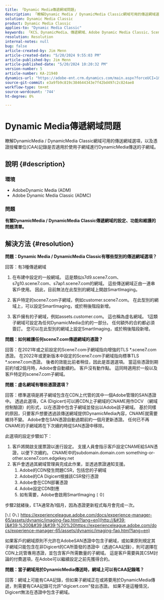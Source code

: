 ```yaml
---
title: 「Dynamic Media傳遞網域問題」
description: 「瞭解Dynamic Media / DynamicMedia Classic網域可用的傳送網域選項。」
solution: Dynamic Media Classic
product: Dynamic Media Classic
applies-to: "Dynamic Media Classic"
keywords: 「KCS、DynamicMedia、傳遞網域、Adobe Dynamic Media Classic、Scene7、常見問題集、AdobeDynamic Media」
resolution: Resolution
internal-notes: null
bug: false
article-created-by: Jim Menn
article-created-date: "5/20/2024 9:55:03 PM"
article-published-by: Jim Menn
article-published-date: "5/20/2024 10:20:32 PM"
version-number: 5
article-number: KA-21940
dynamics-url: "https://adobe-ent.crm.dynamics.com/main.aspx?forceUCI=1&pagetype=entityrecord&etn=knowledgearticle&id=53a2569c-f316-ef11-9f8a-6045bd006268"
source-git-commit: e3a9fb9c819c384644343e7f42bd497c2c824ae8
workflow-type: tm+mt
source-wordcount: '744'
ht-degree: 0%

---
```


# Dynamic Media傳遞網域問題


瞭解DynamicMedia / DynamicMedia Classic網域可用的傳送網域選項，以及憑證授權單位(CAA)記錄是否適用於使用子網域進行DynamicMedia傳送的子網域。

## 說明 {#description}


### <b>環境</b>

- AdobeDynamic Media (ADM)
- Adobe Dynamic Media Classic (ADMC)


### <b>問題</b>

<b>有關DynamicMedia / DynamicMedia Classic傳遞網域的設定、功能和維護的問題清單。</b>


## 解決方法 {#resolution}


<b>問題：Dynamic Media / DynamicMedia Classic有哪些型別的傳送網域選項？</b>

回答：有3種傳遞網域

1) 在布建中設定的一般網域。 這是類似s7d9.scene7.com、s7g10.scene7.com、s7ap1.scene7.com的網域。
這些傳送網域正由一連串客戶使用。 因此，目前無法在此型別的網域上開啟SmartImaging。

2) 客戶特定的scene7.com子網域，例如customer.scene7.com。 在此型別的網域上，可以設定SmartImaging，或於稍後階段新增。

3) 客戶擁有的子網域，例如assets.customer.com。 這也稱為虛名網域。 1這類子網域可設定為任何DynamicMedia合約的一部分。 任何額外的合約都必須簽訂。 您可以在此型別的網域上設定SmartImaging，或於稍後階段新增。

<b>問題：如何維護任何scene7.com傳遞網域的憑證？</b>

回答：在2021年或之前設定的Scene7.com子網域指向增強的TLS \*.scene7.com憑證。 在2022年或更新版本中設定的Scene7.com子網域指向標準TLS \*.scene7.com憑證。 後者的效能比前者稍佳，因此是首選選項。 當這些憑證到期前約1或2個月時，Adobe會自動續約。 客戶沒有動作點。 這同時適用於一般以及客戶特定的scene7.com子網域。

<b>問題：虛名網域有哪些憑證選項？</b>

回答：標準選項是將子網域包含在CDN上代管的其中一個Adobe管理的SAN憑證中。 透過此選項，CA (Digicert)可以將CDN上子網域的CNAME用作DCV （網域控制驗證）的形式，以在憑證中包含子網域並發出以Adobe該子網域。 基於同樣的原因，只要客戶想要透過該傳送網域提供DynamicMedia內容，CNAME就需要維持不變。 Adobe會在SAN憑證自動過期前約一個月更新憑證。 任何已不再CNAME的子網域將在下次續約時從SAN憑證中移除。

此選項的設定步驟如下：

1. 客戶將開啟支援票證以進行設定。    支援人員會指示客戶設定CNAME給SAN憑證，以便下次續約。
CNAME中的subdomain.domain.com something-or-other.scene7.com.edgekey.net
2. 客戶會透過其網域管理員完成此作業，並透過票證通知支援。
   1. Adobe的CDN發生問題CSR，包括您的子網域
   2. Adobe的CA Digicert根據該CSR發行憑證
   3. Adobe會在CDN部署憑證
   4. Adobe設定CDN對應
   5. 如有需要，Adobe會啟用SmartImaging `[` 0`]`


步驟2就緒後，ETA通常為1個月，因為憑證更新程式每月會完成一次。

[`\[` 0`\]`  https://experienceleague.adobe.com/docs/experience-manager-65/assets/dynamic/imaging-faq.html?lang=en](http://&#39;[&#39;%200&#39;]&#39;%20%20https://experienceleague.adobe.com/docs/experience-manager-65/assets/dynamic/imaging-faq.html?lang=en)

如果客戶的網域原則不允許在AdobeSAN憑證中包含子網域，或如果原則規定其子網域只能包含在非Digicert的CA所簽發的憑證中（透過CAA記錄），則可選擇在CDN上託管專用憑證，並包含客戶所需數量的子網域。 這是客戶需要與其CSM討論的付費選項，在Adobe可以繼續設定之前先獲得合約。

<b>問題：當子網域用於DynamicMedia傳送時，網域上可以有CAA記錄嗎？</b>

回答：網域上可能有CAA記錄，但如果子網域正在或將要用於DynamicMedia傳遞，則需要有CAA記錄可允許&quot;digicert.com&quot;發出憑證。 如果不是這種情況，Digicert無法在憑證中包含子網域。
